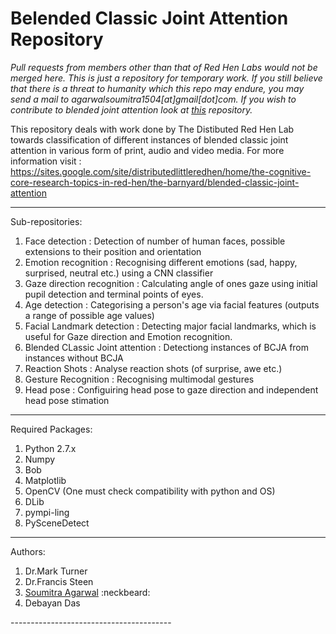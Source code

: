 Belended Classic Joint Attention Repository
============================================

<i> Pull requests from members other than that of Red Hen Labs would not be merged here. This is just a repository for temporary work. If you still believe that there is a threat to humanity which this repo may endure, you may send a mail to agarwalsoumitra1504[at]gmail[dot]com. If you wish to contribute to blended joint attention look at [this](https://github.com/RedHenLab/BlendedJointAttentionClean) repository.</i> 

This repository deals with work done by The Distibuted Red Hen Lab towards classification of different instances of blended classic joint attention in various form of print, audio and video media. For more information visit : https://sites.google.com/site/distributedlittleredhen/home/the-cognitive-core-research-topics-in-red-hen/the-barnyard/blended-classic-joint-attention

---------------------------------------------

Sub-repositories:

<ol>
<li> Face detection : Detection of number of human faces, possible extensions to their position and orientation</li>
<li> Emotion recognition : Recognising different emotions (sad, happy, surprised, neutral etc.) using a CNN classifier</li>
<li> Gaze direction recognition : Calculating angle of ones gaze using initial pupil detection and terminal points of eyes.</li>
<li> Age detection : Categorising a person's age via facial features (outputs a range of possible age values)</li>
<li> Facial Landmark detection : Detecting major facial landmarks, which is useful for Gaze direction and Emotion recognition.</li> 
<li> Blended CLassic Joint attention : Detectiong instances of BCJA from instances without BCJA </li>
<li> Reaction Shots : Analyse reaction shots (of surprise, awe etc.) </li>
<li> Gesture Recognition : Recognising multimodal gestures </li>
<li> Head pose : Configuiring head pose to gaze direction and independent head pose stimation</li>
</ol>

----------------------------------------

Required Packages:

<ol>
	<li> Python 2.7.x </li>
	<li> Numpy </li>
	<li> Bob </li>
	<li> Matplotlib </li>
	<li> OpenCV (One must check compatibility with python and OS) </li>
	<li> DLib </li>
	<li> pympi-ling </li>
	<li> PySceneDetect </li>
</ol>

-----------------------------------------

Authors:

<ol>
 	<li> Dr.Mark Turner </li>
 	<li> Dr.Francis Steen </li>
	<li> <a href = "https://github.com/SoumitraAgarwal" target="_blank">Soumitra Agarwal</a> :neckbeard: </li>
	<li> Debayan Das </li>
</ol>
----------------------------------------

